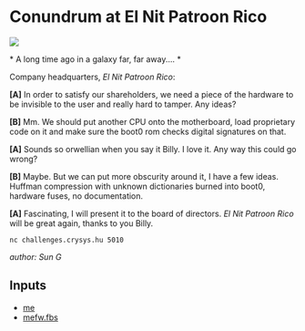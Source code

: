 # Conundrum at El Nit Patroon Rico
![](https://img.shields.io/badge/legend-gray)

\* A long time ago in a galaxy far, far away.... \*

Company headquarters, *El Nit Patroon Rico*:

**[A]** In order to satisfy our shareholders, we need a piece of the hardware to be invisible to the user and really hard to tamper. Any ideas?

**[B]** Mm. We should put another CPU onto the motherboard, load proprietary code on it and make sure the boot0 rom checks digital signatures on that.

**[A]** Sounds so orwellian when you say it Billy. I love it. Any way this could go wrong?

**[B]** Maybe. But we can put more obscurity around it, I have a few ideas. Huffman compression with unknown dictionaries burned into boot0, hardware fuses, no documentation.

**[A]** Fascinating, I will present it to the board of directors. *El Nit Patroon Rico* will be great again, thanks to you Billy.

`nc challenges.crysys.hu 5010`

*author: Sun G*


## Inputs
- [me](input/me)
- [mefw.fbs](input/mefw.fbs)

